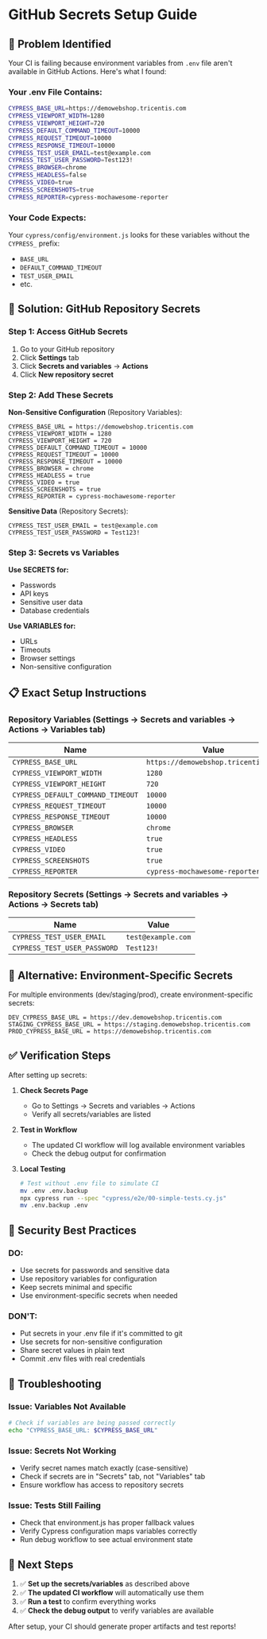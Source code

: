 # GitHub Secrets Setup Guide

## 🎯 **Problem Identified**

Your CI is failing because environment variables from `.env` file aren't available in GitHub Actions. Here's what I found:

### **Your .env File Contains:**
```bash
CYPRESS_BASE_URL=https://demowebshop.tricentis.com
CYPRESS_VIEWPORT_WIDTH=1280
CYPRESS_VIEWPORT_HEIGHT=720
CYPRESS_DEFAULT_COMMAND_TIMEOUT=10000
CYPRESS_REQUEST_TIMEOUT=10000
CYPRESS_RESPONSE_TIMEOUT=10000
CYPRESS_TEST_USER_EMAIL=test@example.com
CYPRESS_TEST_USER_PASSWORD=Test123!
CYPRESS_BROWSER=chrome
CYPRESS_HEADLESS=false
CYPRESS_VIDEO=true
CYPRESS_SCREENSHOTS=true
CYPRESS_REPORTER=cypress-mochawesome-reporter
```

### **Your Code Expects:**
Your `cypress/config/environment.js` looks for these variables without the `CYPRESS_` prefix:
- `BASE_URL`
- `DEFAULT_COMMAND_TIMEOUT`
- `TEST_USER_EMAIL`
- etc.

## 🔧 **Solution: GitHub Repository Secrets**

### **Step 1: Access GitHub Secrets**

1. Go to your GitHub repository
2. Click **Settings** tab
3. Click **Secrets and variables** → **Actions**
4. Click **New repository secret**

### **Step 2: Add These Secrets**

**Non-Sensitive Configuration** (Repository Variables):
```
CYPRESS_BASE_URL = https://demowebshop.tricentis.com
CYPRESS_VIEWPORT_WIDTH = 1280
CYPRESS_VIEWPORT_HEIGHT = 720
CYPRESS_DEFAULT_COMMAND_TIMEOUT = 10000
CYPRESS_REQUEST_TIMEOUT = 10000
CYPRESS_RESPONSE_TIMEOUT = 10000
CYPRESS_BROWSER = chrome
CYPRESS_HEADLESS = true
CYPRESS_VIDEO = true
CYPRESS_SCREENSHOTS = true
CYPRESS_REPORTER = cypress-mochawesome-reporter
```

**Sensitive Data** (Repository Secrets):
```
CYPRESS_TEST_USER_EMAIL = test@example.com
CYPRESS_TEST_USER_PASSWORD = Test123!
```

### **Step 3: Secrets vs Variables**

**Use SECRETS for:**
- Passwords
- API keys  
- Sensitive user data
- Database credentials

**Use VARIABLES for:**
- URLs
- Timeouts
- Browser settings
- Non-sensitive configuration

## 📋 **Exact Setup Instructions**

### **Repository Variables** (Settings → Secrets and variables → Actions → Variables tab)

| Name | Value |
|------|-------|
| `CYPRESS_BASE_URL` | `https://demowebshop.tricentis.com` |
| `CYPRESS_VIEWPORT_WIDTH` | `1280` |
| `CYPRESS_VIEWPORT_HEIGHT` | `720` |
| `CYPRESS_DEFAULT_COMMAND_TIMEOUT` | `10000` |
| `CYPRESS_REQUEST_TIMEOUT` | `10000` |
| `CYPRESS_RESPONSE_TIMEOUT` | `10000` |
| `CYPRESS_BROWSER` | `chrome` |
| `CYPRESS_HEADLESS` | `true` |
| `CYPRESS_VIDEO` | `true` |
| `CYPRESS_SCREENSHOTS` | `true` |
| `CYPRESS_REPORTER` | `cypress-mochawesome-reporter` |

### **Repository Secrets** (Settings → Secrets and variables → Actions → Secrets tab)

| Name | Value |
|------|-------|
| `CYPRESS_TEST_USER_EMAIL` | `test@example.com` |
| `CYPRESS_TEST_USER_PASSWORD` | `Test123!` |

## 🔄 **Alternative: Environment-Specific Secrets**

For multiple environments (dev/staging/prod), create environment-specific secrets:

```
DEV_CYPRESS_BASE_URL = https://dev.demowebshop.tricentis.com
STAGING_CYPRESS_BASE_URL = https://staging.demowebshop.tricentis.com
PROD_CYPRESS_BASE_URL = https://demowebshop.tricentis.com
```

## ✅ **Verification Steps**

After setting up secrets:

1. **Check Secrets Page**
   - Go to Settings → Secrets and variables → Actions
   - Verify all secrets/variables are listed

2. **Test in Workflow**
   - The updated CI workflow will log available environment variables
   - Check the debug output for confirmation

3. **Local Testing**
   ```bash
   # Test without .env file to simulate CI
   mv .env .env.backup
   npx cypress run --spec "cypress/e2e/00-simple-tests.cy.js"
   mv .env.backup .env
   ```

## 🚨 **Security Best Practices**

### **DO:**
- Use secrets for passwords and sensitive data
- Use repository variables for configuration
- Keep secrets minimal and specific
- Use environment-specific secrets when needed

### **DON'T:**
- Put secrets in your .env file if it's committed to git
- Use secrets for non-sensitive configuration
- Share secret values in plain text
- Commit .env files with real credentials

## 🔧 **Troubleshooting**

### **Issue: Variables Not Available**
```bash
# Check if variables are being passed correctly
echo "CYPRESS_BASE_URL: $CYPRESS_BASE_URL"
```

### **Issue: Secrets Not Working**
- Verify secret names match exactly (case-sensitive)
- Check if secrets are in "Secrets" tab, not "Variables" tab
- Ensure workflow has access to repository secrets

### **Issue: Tests Still Failing**
- Check that environment.js has proper fallback values
- Verify Cypress configuration maps variables correctly
- Run debug workflow to see actual environment state

## 📝 **Next Steps**

1. ✅ **Set up the secrets/variables** as described above
2. ✅ **The updated CI workflow** will automatically use them
3. ✅ **Run a test** to confirm everything works
4. ✅ **Check the debug output** to verify variables are available

After setup, your CI should generate proper artifacts and test reports!